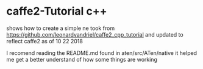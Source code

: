 # caffe2-Tutorial c++
shows how to create a simple ne
took from  https://github.com/leonardvandriel/caffe2_cpp_tutorial and updated to reflect caffe2 as of 10 22 2018


I recomend reading the README.md found in aten/src/ATen/native it helped me get a better understand of how some things are working
